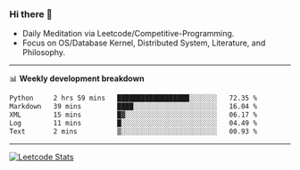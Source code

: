 ### Hi there 👋
* Daily Meditation via Leetcode/Competitive-Programming.
* Focus on OS/Database Kernel, Distributed System, Literature, and Philosophy.

-------

📊 **Weekly development breakdown**
<!--START_SECTION:waka-->

```txt
Python     2 hrs 59 mins   ██████████████████░░░░░░░   72.35 %
Markdown   39 mins         ████░░░░░░░░░░░░░░░░░░░░░   16.04 %
XML        15 mins         █▓░░░░░░░░░░░░░░░░░░░░░░░   06.17 %
Log        11 mins         █░░░░░░░░░░░░░░░░░░░░░░░░   04.49 %
Text       2 mins          ▒░░░░░░░░░░░░░░░░░░░░░░░░   00.93 %
```

<!--END_SECTION:waka-->

-------

[![Leetcode Stats](https://leetcard.jacoblin.cool/hzhang413?font=Fira+Mono)](https://leetcode.com/hzhang413)
<!-- ![image](./cyberpunk-ghost-in-the-shell.gif)
![image](./gis-archive.png) -->
